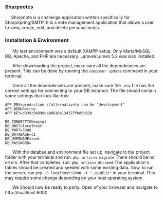 ### Sharpnotes
&nbsp;&nbsp;&nbsp;&nbsp;&nbsp;Sharpnote is a challenge application written specifically for SharpSpring/SMTP.  It is a note management application that allows a user to view, create, edit, and delete personal notes.

### Installation & Environment
&nbsp;&nbsp;&nbsp;&nbsp;&nbsp; My test environment was a default XAMPP setup. Only Maria/MySQL DB, Apache, and PHP are necessary.  Laravel/Lumen 5.2 was also installed.

&nbsp;&nbsp;&nbsp;&nbsp;&nbsp; After downloading the project, make sure all the dependencies are present.  This can be done by running the `composer update` command in your terminal. 

&nbsp;&nbsp;&nbsp;&nbsp;&nbsp; Once all the dependencies are present, make sure the `.env` file has the correct settings for connecting to your DB instance.  The file should contain some settings that look like this: 
```
APP_ENV=production //alternatively can be "development"
APP_DEBUG=true
APP_KEY=d339c94998da9d8104134327f0d9b228

DB_CONNECTION=mysql
DB_HOST=localhost
DB_PORT=3306
DB_DATABASE=c1
DB_USERNAME=root
DB_PASSWORD=
```
&nbsp;&nbsp;&nbsp;&nbsp;&nbsp; With the databse and environment file set up, navigate to the project folder with your terminal and run:
`php artisan migrate`
There should be no errors. After that completes, run:
`php artisan db:seed`
The application's tables should be created and seeded with some existing data.
Now, to run the server, run `php -S localhost:8000 -t "./public"` in your terminal. This may require some change depending on your host operating system.

&nbsp;&nbsp;&nbsp;&nbsp;&nbsp; We Should now be ready to party. Open of your browser and navigate to http://localhost:8000
